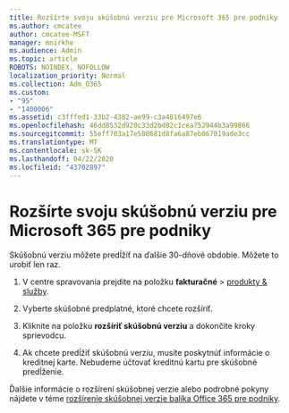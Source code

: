 ```yaml
---
title: Rozšírte svoju skúšobnú verziu pre Microsoft 365 pre podniky
ms.author: cmcatee
author: cmcatee-MSFT
manager: mnirkhe
ms.audience: Admin
ms.topic: article
ROBOTS: NOINDEX, NOFOLLOW
localization_priority: Normal
ms.collection: Adm_O365
ms.custom:
- "95"
- "1400006"
ms.assetid: c3fffed1-33b2-4382-ae99-c3a4816497e6
ms.openlocfilehash: 46dd8532d920c33d2bd82c1cea752944b3a99866
ms.sourcegitcommit: 55eff703a17e500681d8fa6a87eb067019ade3cc
ms.translationtype: MT
ms.contentlocale: sk-SK
ms.lasthandoff: 04/22/2020
ms.locfileid: "43702897"
---
```

# <a name="extend-your-trial-for-microsoft-365-for-business"></a>Rozšírte svoju skúšobnú verziu pre Microsoft 365 pre podniky

Skúšobnú verziu môžete predĺžiť na ďalšie 30-dňové obdobie. Môžete to urobiť len raz.
  
1. V centre spravovania prejdite na položku **fakturačné** \> [produkty & služby](https://portal.office.com/adminportal/home#/subscriptions).

2. Vyberte skúšobné predplatné, ktoré chcete rozšíriť.

3. Kliknite na položku **rozšíriť skúšobnú verziu** a dokončite kroky sprievodcu.

4. Ak chcete predĺžiť skúšobnú verziu, musíte poskytnúť informácie o kreditnej karte. Nebudeme účtovať kreditnú kartu pre skúšobné predĺženie.

Ďalšie informácie o rozšírení skúšobnej verzie alebo podrobné pokyny nájdete v téme [rozšírenie skúšobnej verzie balíka Office 365 pre podniky](https://docs.microsoft.com/microsoft-365/commerce/extend-your-trial).
